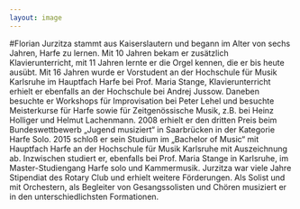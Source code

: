 ```yaml
---
layout: image
---
```


\#Florian Jurzitza
stammt aus Kaiserslautern und begann im Alter von sechs Jahren, Harfe zu lernen. Mit 10 Jahren bekam er zusätzlich Klavierunterricht, mit 11 Jahren lernte er die Orgel kennen, die er bis heute ausübt.
Mit 16 Jahren wurde er Vorstudent an der Hochschule für Musik Karlsruhe im Hauptfach Harfe bei Prof. Maria Stange, Klavierunterricht erhielt er ebenfalls an der Hochschule bei Andrej Jussow. Daneben besuchte er Workshops für Improvisation bei Peter Lehel und besuchte Meisterkurse für Harfe sowie für Zeitgenössische Musik, z.B. bei Heinz Holliger und Helmut Lachenmann. 
2008 erhielt er den dritten Preis beim Bundeswettbewerb „Jugend musiziert“ in Saarbrücken in der Kategorie Harfe Solo. 2015 schloß er sein Studium im „Bachelor of Music“ mit Hauptfach Harfe an der Hochschule für Musik Karlsruhe mit Auszeichnung ab. Inzwischen studiert er, ebenfalls bei Prof. Maria Stange in Karlsruhe, im Master-Studiengang Harfe solo und Kammermusik.
Jurzitza war viele Jahre Stipendiat des Rotary Club und erhielt weitere Förderungen. Als Solist und mit Orchestern, als Begleiter von Gesangssolisten und Chören musiziert er in den unterschiedlichsten Formationen.

